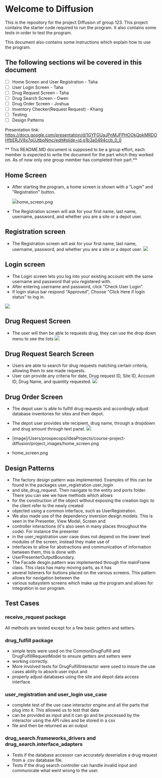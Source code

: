 # Welcome to Diffusion

This is the repository for the project Diffusion of group 123. This project contains the starter code required to run
the program. It also contains some tests in order to test the program.

This document also contains some instructions which explain how to use the program.

## The following sections wil be covered in this document
- [ ] Home Screen and User Registration - Taha
- [ ] User Login Screen - Taha
- [ ] Drug Request Screen - Taha
- [ ] Drug Search Screen - Owen
- [ ] Drug Order Screen  - Joshua
- [ ] Inventory Checker(Request Request) - Khang
- [ ] Testing 
- [ ] Design Patterns

Presentation link: https://docs.google.com/presentation/d/1GYFGUaJPnMJFPHOOkQpkMRDOHfbERJV8x7qUJtbpNmc/edit#slide=id.g1b3a0494ccb_0_0

** This README.MD document is supposed to be a group effort, each member is expected to write the document for the 
part which they worked on. As of now only one group member has completed their part.**

## Home Screen

* After starting the program, a home screen is shown with a "Login" and "Registration" button.

  ![](/Users/prospecops/Documents/home_screen.png)home_screen.png



* The Registration screen will ask for your first name, last name, username, password, and whether you are a site or a 
depot user.

## Registration screen

* The Registration screen will ask for your first name, last name, username, password, and whether you are a site or a 
depot user.
![](/Users/prospecops/Documents/user_registration_screen.png)

## Login screen

* The Login screen lets you log into your existing account with the same username and password that you registered with.
* After entering username and password, click "Check User Login".
* If login status bar respond "Approved", Choose "Click Here if login status" to log in.

![](/Users/prospecops/Documents/user_login_success.png)


## Drug Request Screen

* The user will then be able to requests drug, they can use the drop down menu to see the lists
![](/Users/prospecops/Documents/drug_request_screen.png)


## Drug Request Search Screen

* Users are able to search for drug requests matching certain criteria, allowing them to see made requests.
* User can provide any criteria for date, Drug request ID, Site ID, Account ID, Drug Name, and quantity requested.
![](/Users/prospecops/Documents/drug_search_screen.png)


## Drug Order Screen

* The depot user is able to fulfill drug requests and accordingly adjust database inventories for sites and their depot.
* The depot user provides site recipient, drug name, through a dropdown and drug amount through text panel.
![](/Users/prospecops/Documents/drug_order_screen.png)


* [image]/Users/prospecops/IdeaProjects/course-project-diffusion/project_images/home_screen.png
* home_screen.png



## Design Patterns
* The factory design pattern was implemented. Examples of this can be found in the packages user_registration user_login
* and site_drug_request. Then navigate to the entity and ports folder. There you can see we have methods which allows 
* for the construction of the object without exposing the creation logic to the client refer to the newly created
* objected using a common interface, such as UserRegistration.
* We also made use of the dependency inversion design models. This is seen in the Presenter, View Model, Screen and
* controller interactions (it's also seen in many places throughout the code). For instance the presenter 
* in the user_registration user case does not depend on the lower level modules of the screen, instead they make use of
* interfaces to allow for abstractions and communication of information between them, this is done with 
* UserPresenterOutputBoundary.
* The Facade desgin pattern was implemented through the mainFrame class. This class has many moving parts, as it has 
* several listeners for buttons placed on the various screens. This pattern allows for navigation between the 
* various subsystem screens which make up the program and allows for integration in our program.



## Test Cases

### receive_request package
All methods are tested except for a few basic getters and setters.

### drug_fulfill package
* simple tests were used on the CommonDrugFulfill and DrugFulfillRequestModel to ensure getters and setters were
* working correctly.
* More involved tests for DrugFulfillInteractor were used to insure the use cases ability to absorb user input and
* properly adjust databases using the site and depot data access interface.

### user_registration and user_login use_case
* complete test of the use case interactor engine and all the parts that plug into it. This allowed us to test that data
* can be provided as input and it can go and be processed by the interactor using the API rules and be stored in a csv 
* file and then be returned as an output

### drug_search.frameworks_drivers and drug_search.interface_adapters
* Tests if the database accessor can accurately deserialize a drug request from a .csv database file.
* Tests if the drug search controller can handle invalid input and communicate what went wrong to the user.
